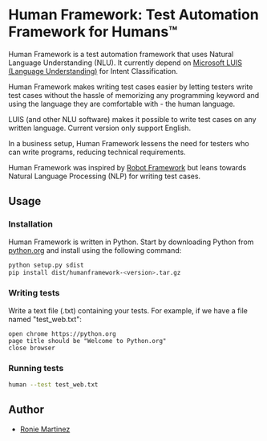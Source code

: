 # Human Framework: Test Automation Framework for Humans™

Human Framework is a test automation framework that uses Natural Language Understanding (NLU).
It currently depend on [Microsoft LUIS (Language Understanding)](https://www.luis.ai/) for Intent Classification.

Human Framework makes writing test cases easier by letting testers write test cases without the hassle of memorizing
any programming keyword and using the language they are comfortable with - the human language.

LUIS (and other NLU software) makes it possible to write test cases on any written language. 
Current version only support English. 

In a business setup, Human Framework lessens the need for testers who can write programs, reducing technical requirements.

Human Framework was inspired by [Robot Framework](https://robotframework.org/) but leans towards 
Natural Language Processing (NLP) for writing test cases.

## Usage

### Installation

Human Framework is written in Python. 
Start by downloading Python from [python.org](https://python.org) and install using the following command:

```bash
python setup.py sdist
pip install dist/humanframework-<version>.tar.gz
```

### Writing tests

Write a text file (.txt) containing your tests. For example, if we have a file named "test_web.txt":

```text
open chrome https://python.org
page title should be "Welcome to Python.org"
close browser
```

### Running tests

```bash
human --test test_web.txt
```

## Author

- [Ronie Martinez](mailto:ronmarti18@gmail.com)
